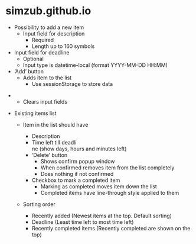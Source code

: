 # simzub.github.io
* Possibility to add a new item<br>
	- Input field for description<br>
		- Required<br>
		- Length up to 160 symbols<br>
* Input field for deadline<br>
	- Optional<br>
	- Input type is datetime-local (format YYYY-MM-DD HH:MM)<br>
* ‘Add’ button<br>
	- Adds item to the list<br>
		- Use sessionStorage to store data<br>
-	- Clears input fields<br>

* Existing items list<br>
	- Item in the list should have<br>
		- Description<br>
		- Time left till deadli<br>ne (show days, hours and minutes left)<br>
		- ‘Delete’ button<br>
			- Shows confirm popup window<br>
			- When confirmed removes item from the list completely<br>
			- Does nothing if not confirmed<br>
		- Checkbox to mark a completed item<br>
			- Marking as completed moves item down the list<br>
			- Completed items have line-through style applied to them<br>

	- Sorting order<br>
		- Recently added (Newest items at the top. Default sorting)<br>
		- Deadline (Least time left to most time left)<br>
		- Recently completed items (Recently completed are shown on the top)<br>
